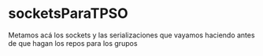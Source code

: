 # socketsParaTPSO
Metamos acá los sockets y las serializaciones que vayamos haciendo antes de que hagan los repos para los grupos
